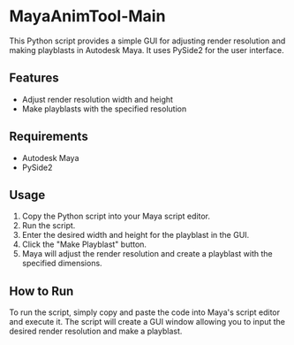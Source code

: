 # MayaAnimTool-Main
This Python script provides a simple GUI for adjusting render resolution and making playblasts in Autodesk Maya. It uses PySide2 for the user interface.

## Features

- Adjust render resolution width and height
- Make playblasts with the specified resolution

## Requirements

- Autodesk Maya
- PySide2

## Usage

1. Copy the Python script into your Maya script editor.
2. Run the script.
3. Enter the desired width and height for the playblast in the GUI.
4. Click the "Make Playblast" button.
5. Maya will adjust the render resolution and create a playblast with the specified dimensions.

## How to Run

To run the script, simply copy and paste the code into Maya's script editor and execute it. The script will create a GUI window allowing you to input the desired render resolution and make a playblast.
